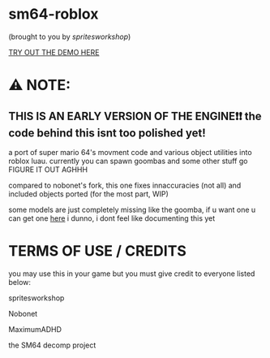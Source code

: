 # sm64-roblox

(brought to you by *spritesworkshop*)

[TRY OUT THE DEMO HERE](https://www.roblox.com/games/92910781660640/)

# ⚠️ NOTE:

## THIS IS AN EARLY VERSION OF THE ENGINE❗❗ the code behind this isnt too polished yet!

a port of super mario 64's movment code and various object utilities into roblox luau. currently you can spawn goombas and some other stuff go FIGURE IT OUT AGHHH

compared to nobonet's fork, this one fixes innaccuracies (not all) and included objects ported (for the most part, WIP)

some models are just completely missing like the goomba, if u want one u can get one [here](https://create.roblox.com/store/asset/138138557632335/Goomba-OPEN-SOURCE-WITH-CODE) i dunno, i dont feel like documenting this yet

# TERMS OF USE / CREDITS
you may use this in your game but you must give credit to everyone listed below:

spritesworkshop

Nobonet

MaximumADHD

the SM64 decomp project
